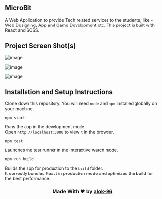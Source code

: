 ## MicroBit
A Web Application to provide Tech related services to the students, like - Web Designing, App and Game Development etc. This project is built with React and SCSS.

## Project Screen Shot(s)
![image](https://github.com/alok-96/MicroBit/assets/90456532/3743e072-7147-4396-afe4-4158d0e5bae8)

![image](https://github.com/alok-96/MicroBit/assets/90456532/2079b4cf-06dc-4645-b9e5-1c0932a568d7)

![image](https://github.com/alok-96/MicroBit/assets/90456532/7d53dce0-3b0a-46e9-b1d6-2e9350abe309)



## Installation and Setup Instructions

Clone down this repository. You will need `node` and `npm` installed globally on your machine.

 `npm start`
 
Runs the app in the development mode.<br />
Open `http://localhost:3000` to view it in the browser.

 `npm test`
 
Launches the test runner in the interactive watch mode.<br />

`npm run build`

Builds the app for production to the `build` folder.<br />
It correctly bundles React in production mode and optimizes the build for the best performance.


<h3 align='center'>Made With ❤️ by <a href='https://github.com/alok-96' >alok-96</a></h3>

